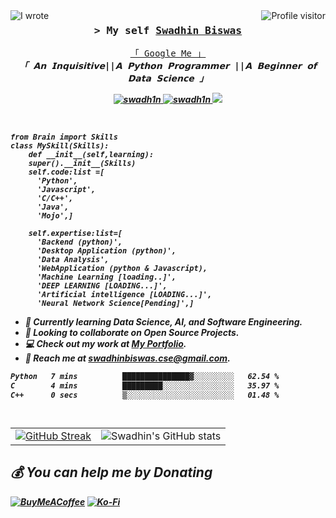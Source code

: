 <a href="https://komarev.com/ghpvc/?username=swadhinbiswas">
  <img align="right" src="https://komarev.com/ghpvc/?username=swadhinbiswas&label=Visitors&color=0e75b6&style=flat" alt="Profile visitor" />
</a>
<a href="https://komarev.com/ghpvc/?username=swadhinbiswas">
  <img align="left" src="https://img.shields.io/badge/wrote%20lines%20of%20code-97k-brightgreen" alt="I wrote" />
</a>
<!-- Intro  -->
<h3 align="center">
        <samp>&gt; My self
                <b><a target="_blank" href="#">Swadhin Biswas</a></b>
        </samp>
</h3>

<p align="center"> 
  <samp>
    <a href="https://www.google.com/search?q=swadhin+biswas">「 Google Me 」</a>
    <br>
   <b> <i> 「 𝗔𝗻 𝗜𝗻𝗾𝘂𝗶𝘀𝗶𝘁𝗶𝘃𝗲||𝗔 𝗣𝘆𝘁𝗵𝗼𝗻 𝗣𝗿𝗼𝗴𝗿𝗮𝗺𝗺𝗲𝗿 ||𝗔 𝗕𝗲𝗴𝗶𝗻𝗻𝗲𝗿 𝗼𝗳 𝗗𝗮𝘁𝗮 𝗦𝗰𝗶𝗲𝗻𝗰𝗲 」<br> 
   
    
  </samp>
</p>

<p align="center">
 <a href="#" target="blank">
  <img src="https://img.shields.io/badge/Website-DC143C?style=for-the-badge&logo=medium&logoColor=white" alt="swadh1n" />
 </a>
<a href="https://linkedin.com/in/swadh1n" target="_blank">
  <img src="https://img.shields.io/badge/LinkedIn-0077B5?style=for-the-badge&logo=linkedin&logoColor=white" alt="swadh1n"/>
 </a>
 <a href="https://twitter.com/swadh1n" target="_blank">
  <img src="https://img.shields.io/badge/Twitter-1DA1F2?style=for-the-badge&logo=twitter&logoColor=white" />
 </a>
 
</p>
<br />

<!-- About Section -->

```pyhton3
from Brain import Skills
class MySkill(Skills):
    def __init__(self,learning):
    super().__init__(Skills)
    self.code:list =[
      'Python',
      'Javascript',
      'C/C++',
      'Java',
      'Mojo',]

    self.expertise:list=[
      'Backend (python)',
      'Desktop Application (python)',
      'Data Analysis',
      'WebApplication (python & Javascript),
      'Machine Learning [loading..]',
      'DEEP LEARNING [LOADING...]',
      'Artificial intelligence [LOADING...]',
      'Neural Network Science[Pending]',]

```


- 🌱 Currently learning **Data Science, AI, and Software Engineering**.
- 🤝 Looking to collaborate on **Open Source Projects**.
- 💻 Check out my work at **[My Portfolio](https://swadhin.my.id)**.
- 📧 Reach me at **[swadhinbiswas.cse@gmail.com](mailto:swadhinbiswas.cse@gmail.com)**.









<!--START_SECTION:waka-->

```txt
Python   7 mins          ███████████████▓░░░░░░░░░   62.54 %
C        4 mins          █████████░░░░░░░░░░░░░░░░   35.97 %
C++      0 secs          ▒░░░░░░░░░░░░░░░░░░░░░░░░   01.48 %
```

<!--END_SECTION:waka-->

```


```

<table>
  <tr>
    <td>
      <a href="https://github-readme-streak-stats.herokuapp.com/?user=swadhinbiswas&theme=dracula&hide_border=true">
        <img src="https://github-readme-streak-stats.herokuapp.com/?user=swadhinbiswas&theme=dracula&hide_border=true" alt="GitHub Streak" />
      </a>
    </td>
    <td align="right">
      <img src="https://github-readme-stats.vercel.app/api?username=swadhinbiswas&show_icons=true&bg_color=00000000&hide_border=true" alt="Swadhin's GitHub stats" />
    </td>
  </tr>
</table>







 ## 💰 You can help me by Donating
  [![BuyMeACoffee](https://img.shields.io/badge/Buy%20Me%20a%20Coffee-ffdd00?style=for-the-badge&logo=buy-me-a-coffee&logoColor=black)](https://buymeacoffee.com/swadhinbiswas) [![Ko-Fi](https://img.shields.io/badge/Ko--fi-F16061?style=for-the-badge&logo=ko-fi&logoColor=white)](https://ko-fi.com/swadhinbiswas) 
